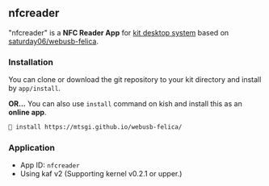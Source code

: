 ## nfcreader

"nfcreader" is a **NFC Reader App** for [kit desktop system](https://github.com/mtsgi/kit) based on [saturday06/webusb-felica](https://github.com/saturday06/webusb-felica).

### Installation
You can clone or download the git repository to your kit directory and install by `app/install`.

**OR...** You can also use `install` command on kish and install this as an **online app**.

```sh
🥧 install https://mtsgi.github.io/webusb-felica/
```

### Application
- App ID: `nfcreader`
- Using kaf v2 (Supporting kernel v0.2.1 or upper.)
